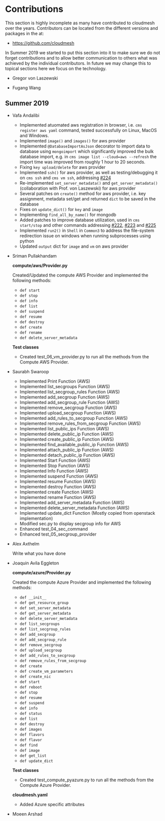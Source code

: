 # Contributions

This section is highly incomplete as many have contributed to
cloudmesh over the years. Contributors can be located from the
different versions and packages in the at:

* <https://github.com/cloudmesh>


In Summer 2019 we started to put this section into it to make sure we
do not forget contributions and to allow better communication to
others what was achieved by the individual contributors. In future we
may change this to topical sections here we focus on the technology.

* Gregor von Laszewski

* Fugang Wang

## Summer 2019

* Vafa Andalibi

  * Implemented atuomated aws registration in browser, i.e. `cms
    register aws yaml` command, tested successfully on Linux, MacOS
    and Windows.
  * Implemented `image()` and `images()` for aws provider
  * Implemented `@DatabaseImportAsJson` decorator to import data to
    database using `mongoimport` which significantly improved the bulk
    database import, e.g. in `cms image list --cloud=aws --refresh`
    the import time was improved from roughly 1 hour to 20 seconds.
  * Fixing `key upload/delete` for aws provider
  * Implemented `ssh()` for aws provider, as well as testing/debugging
    it on `cms ssh` and `cms vm ssh`, addressing
    [#224](https://github.com/cloudmesh/cloudmesh-cloud/issues/224)
  * Re-implemented `set_server_metadata()` and `get_server_metadata()`
    (collaboration with Prof. von Laszewski) for aws provider
  * Several patches on `create()` method for aws provider, i.e. key
    assignment, metadata set/get and returned `dict` to be saved in
    the database
  * Fixes on `update_dict()` for `key` and `image`
  * Implementing `find_all_by_name()` for mongodb
  * Added patches to improve database utilization, used in `cms
    start/stop` and other commands addressing
    [#222](https://github.com/cloudmesh/cloudmesh-cloud/issues/222),
    [#223](https://github.com/cloudmesh/cloudmesh-cloud/issues/223)
    and
    [#225](https://github.com/cloudmesh/cloudmesh-cloud/issues/225)
  * Implemented `run2()` in `Shell` in `Common3` to address the
    file-system redirection issue on windows when running subprocesses
    using python
  * Updated `output` dict for `image` and `vm` on aws provider

* Sriman Pullakhandam

  **compute/aws/Provider.py**
  
  Created/Updated the compute AWS Provider and implemented the following methods:
  
  *  `def start`
  *  `def stop`
  *  `def info`
  *  `def list`
  *  `def suspend`
  *  `def resume`
  *  `def destroy`
  *  `def create`
  *  `def rename`
  *  `def delete_server_metadata`
  
   
  **Test classes**
  * Created test_06_vm_provider.py to run all the methods from the Compute 
  AWS Provider.
  
* Saurabh Swaroop

  * Implemented Print Function (AWS)
  * Implemented list_secgroups Function (AWS)
  * Implemented list_secgroup_rules Function (AWS)
  * Implemented add_secgroup Function (AWS)
  * Implemented add_secgroup_rule Function (AWS)
  * Implemented remove_secgroup Function (AWS)
  * Implemented upload_secgroup Function (AWS)
  * Implemented add_rules_to_secgroup Function (AWS)
  * Implemented remove_rules_from_secgroup Function (AWS)
  * Implemented list_public_ips Function (AWS)
  * Implemented delete_public_ip Function (AWS)
  * Implemented create_public_ip Function (AWS)
  * Implemented find_available_public_ip Function (AWS)
  * Implemented attach_public_ip Function (AWS)
  * Implemented detach_public_ip Function (AWS)
  * Implemented Start Function (AWS)
  * Implemented Stop Function (AWS)
  * Implemented Info Function (AWS)
  * Implemented suspend Function (AWS)
  * Implemented resume Function (AWS)
  * Implemented destroy Function (AWS)
  * Implemented create Function (AWS)
  * Implemented rename Function (AWS)
  * Implemented add_server_metadata Function (AWS)
  * Implemented delete_server_metadata Function (AWS)
  * Implemented update_dict Function (Mostly copied from openstack implementation)
  * Modified sec.py to display secgroup info for AWS
  * Enhanced test_04_sec_command 
  * Enhanced test_05_secgroup_provider

* Alex Axthelm

  Write what you have done

* Joaquin Avila Eggleton

  **compute/azure/Provider.py**
  
  Created the compute Azure Provider and implemented the following methods:
  *  `def __init__` 
  *  `def get_resource_group` 
  *  `def set_server_metadata` 
  *  `def get_server_metadata` 
  *  `def delete_server_metadata` 
  *  `def list_secgroups` 
  *  `def list_secgroup_rules` 
  *  `def add_secgroup` 
  *  `def add_secgroup_rule` 
  *  `def remove_secgroup` 
  *  `def upload_secgroup` 
  *  `def add_rules_to_secgroup` 
  *  `def remove_rules_from_secgroup` 
  *  `def create` 
  *  `def create_vm_parameters` 
  *  `def create_nic` 
  *  `def start` 
  *  `def reboot` 
  *  `def stop` 
  *  `def resume` 
  *  `def suspend` 
  *  `def info` 
  *  `def status` 
  *  `def list` 
  *  `def destroy` 
  *  `def images` 
  *  `def flavors` 
  *  `def flavor` 
  *  `def find` 
  *  `def image` 
  *  `def get_list` 
  *  `def update_dict` 
   
  **Test classes**
  * Created test_compute_pyazure.py to run all the methods from the Compute 
  Azure Provider.
  
  **cloudmesh.yaml**
  * Added Azure specific attributes 
  
* Moeen Arshad

